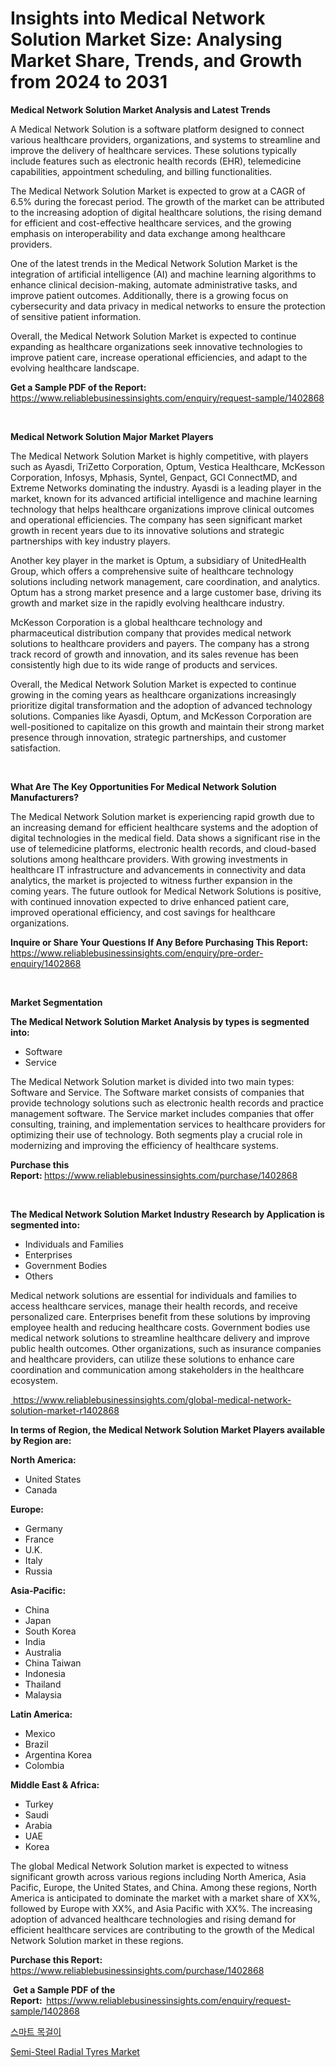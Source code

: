 <p><h1>Insights into Medical Network Solution Market Size: Analysing Market Share, Trends, and Growth from 2024 to 2031</h1></p><p><strong>Medical Network Solution Market Analysis and Latest Trends</strong></p>
<p><p>A Medical Network Solution is a software platform designed to connect various healthcare providers, organizations, and systems to streamline and improve the delivery of healthcare services. These solutions typically include features such as electronic health records (EHR), telemedicine capabilities, appointment scheduling, and billing functionalities.</p><p>The Medical Network Solution Market is expected to grow at a CAGR of 6.5% during the forecast period. The growth of the market can be attributed to the increasing adoption of digital healthcare solutions, the rising demand for efficient and cost-effective healthcare services, and the growing emphasis on interoperability and data exchange among healthcare providers.</p><p>One of the latest trends in the Medical Network Solution Market is the integration of artificial intelligence (AI) and machine learning algorithms to enhance clinical decision-making, automate administrative tasks, and improve patient outcomes. Additionally, there is a growing focus on cybersecurity and data privacy in medical networks to ensure the protection of sensitive patient information.</p><p>Overall, the Medical Network Solution Market is expected to continue expanding as healthcare organizations seek innovative technologies to improve patient care, increase operational efficiencies, and adapt to the evolving healthcare landscape.</p></p>
<p><strong>Get a Sample PDF of the Report:&nbsp;</strong> <a href="https://www.reliablebusinessinsights.com/enquiry/request-sample/1402868">https://www.reliablebusinessinsights.com/enquiry/request-sample/1402868</a></p>
<p>&nbsp;</p>
<p><strong>Medical Network Solution Major Market Players</strong></p>
<p><p>The Medical Network Solution Market is highly competitive, with players such as Ayasdi, TriZetto Corporation, Optum, Vestica Healthcare, McKesson Corporation, Infosys, Mphasis, Syntel, Genpact, GCI ConnectMD, and Extreme Networks dominating the industry. Ayasdi is a leading player in the market, known for its advanced artificial intelligence and machine learning technology that helps healthcare organizations improve clinical outcomes and operational efficiencies. The company has seen significant market growth in recent years due to its innovative solutions and strategic partnerships with key industry players.</p><p>Another key player in the market is Optum, a subsidiary of UnitedHealth Group, which offers a comprehensive suite of healthcare technology solutions including network management, care coordination, and analytics. Optum has a strong market presence and a large customer base, driving its growth and market size in the rapidly evolving healthcare industry.</p><p>McKesson Corporation is a global healthcare technology and pharmaceutical distribution company that provides medical network solutions to healthcare providers and payers. The company has a strong track record of growth and innovation, and its sales revenue has been consistently high due to its wide range of products and services.</p><p>Overall, the Medical Network Solution Market is expected to continue growing in the coming years as healthcare organizations increasingly prioritize digital transformation and the adoption of advanced technology solutions. Companies like Ayasdi, Optum, and McKesson Corporation are well-positioned to capitalize on this growth and maintain their strong market presence through innovation, strategic partnerships, and customer satisfaction.</p></p>
<p>&nbsp;</p>
<p><strong>What Are The Key Opportunities For Medical Network Solution Manufacturers?</strong></p>
<p><p>The Medical Network Solution market is experiencing rapid growth due to an increasing demand for efficient healthcare systems and the adoption of digital technologies in the medical field. Data shows a significant rise in the use of telemedicine platforms, electronic health records, and cloud-based solutions among healthcare providers. With growing investments in healthcare IT infrastructure and advancements in connectivity and data analytics, the market is projected to witness further expansion in the coming years. The future outlook for Medical Network Solutions is positive, with continued innovation expected to drive enhanced patient care, improved operational efficiency, and cost savings for healthcare organizations.</p></p>
<p><strong>Inquire or Share Your Questions If Any Before Purchasing This Report:</strong> <a href="https://www.reliablebusinessinsights.com/enquiry/pre-order-enquiry/1402868">https://www.reliablebusinessinsights.com/enquiry/pre-order-enquiry/1402868</a></p>
<p>&nbsp;</p>
<p><strong>Market Segmentation</strong></p>
<p><strong>The Medical Network Solution Market Analysis by types is segmented into:</strong></p>
<p><ul><li>Software</li><li>Service</li></ul></p>
<p><p>The Medical Network Solution market is divided into two main types: Software and Service. The Software market consists of companies that provide technology solutions such as electronic health records and practice management software. The Service market includes companies that offer consulting, training, and implementation services to healthcare providers for optimizing their use of technology. Both segments play a crucial role in modernizing and improving the efficiency of healthcare systems.</p></p>
<p><strong>Purchase this Report:&nbsp;</strong><a href="https://www.reliablebusinessinsights.com/purchase/1402868">https://www.reliablebusinessinsights.com/purchase/1402868</a></p>
<p>&nbsp;</p>
<p><strong>The Medical Network Solution Market Industry Research by Application is segmented into:</strong></p>
<p><ul><li>Individuals and Families</li><li>Enterprises</li><li>Government Bodies</li><li>Others</li></ul></p>
<p><p>Medical network solutions are essential for individuals and families to access healthcare services, manage their health records, and receive personalized care. Enterprises benefit from these solutions by improving employee health and reducing healthcare costs. Government bodies use medical network solutions to streamline healthcare delivery and improve public health outcomes. Other organizations, such as insurance companies and healthcare providers, can utilize these solutions to enhance care coordination and communication among stakeholders in the healthcare ecosystem.</p></p>
<p><a href="https://www.reliablebusinessinsights.com/global-medical-network-solution-market-r1402868">&nbsp;https://www.reliablebusinessinsights.com/global-medical-network-solution-market-r1402868</a></p>
<p><strong>In terms of Region, the Medical Network Solution Market Players available by Region are:</strong></p>
<p>
    <p> <strong> North America: </strong>
        <ul>
            <li>United States</li>
            <li>Canada</li>
        </ul>
        </p> 
    <p> <strong> Europe: </strong>
        <ul>
            <li>Germany</li>
            <li>France</li>
            <li>U.K.</li>
            <li>Italy</li>
            <li>Russia</li>
        </ul>
        </p> 
    <p> <strong> Asia-Pacific: </strong>
        <ul>
            <li>China</li>
            <li>Japan</li>
            <li>South Korea</li>
            <li>India</li>
            <li>Australia</li>
            <li>China Taiwan</li>
            <li>Indonesia</li>
            <li>Thailand</li>
            <li>Malaysia</li>
        </ul>
        </p> 
    <p> <strong> Latin America: </strong>
        <ul>
            <li>Mexico</li>
            <li>Brazil</li>
            <li>Argentina Korea</li>
            <li>Colombia</li>
        </ul>
        </p> 
    <p> <strong> Middle East & Africa: </strong>
        <ul>
            <li>Turkey</li>
            <li>Saudi</li>
            <li>Arabia</li>
            <li>UAE</li>
            <li>Korea</li>
        </ul>
    </p>
    </p>
<p><p>The global Medical Network Solution market is expected to witness significant growth across various regions including North America, Asia Pacific, Europe, the United States, and China. Among these regions, North America is anticipated to dominate the market with a market share of XX%, followed by Europe with XX%, and Asia Pacific with XX%. The increasing adoption of advanced healthcare technologies and rising demand for efficient healthcare services are contributing to the growth of the Medical Network Solution market in these regions.</p></p>
<p><strong>Purchase this Report: </strong><a href="https://www.reliablebusinessinsights.com/purchase/1402868">https://www.reliablebusinessinsights.com/purchase/1402868</a></p>
<p>&nbsp;<strong>Get a Sample PDF of the Report:&nbsp;&nbsp;</strong><a href="https://www.reliablebusinessinsights.com/enquiry/request-sample/1402868">https://www.reliablebusinessinsights.com/enquiry/request-sample/1402868</a></p>
<p><strong></strong></p>
<p><p><a href="https://github.com/vss5505pa7z1p/Market-Research-Report-List-3/blob/main/9649371928.md">스마트 목걸이</a></p><p><a href="https://github.com/nettieBoyle67/Market-Research-Report-List-1/blob/main/semi-steel-radial-tyres-market.md">Semi-Steel Radial Tyres Market</a></p></p>